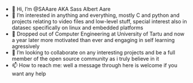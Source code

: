 - 👋 Hi, I’m @SAAare AKA Sass Albert Aare
- 👀 I’m interested in anything and everything, mostly C and python and projects relating to video files and low-level stuff, special interest also in datasec specifically on linux and embedded platforms
- 🌱 Dropped out of Computer Engineering at University of Tartu and now a year later more motivated than ever and engaging in self learning agressively
- 💞️ I’m looking to collaborate on any interesting projects and be a full member of the open source community as i truly believe in it
- 📫 How to reach me: well a message through here is welcome if you want any help

<!---
SAAare/SAAare is a ✨ special ✨ repository because its `README.md` (this file) appears on your GitHub profile.
You can click the Preview link to take a look at your changes.
--->
